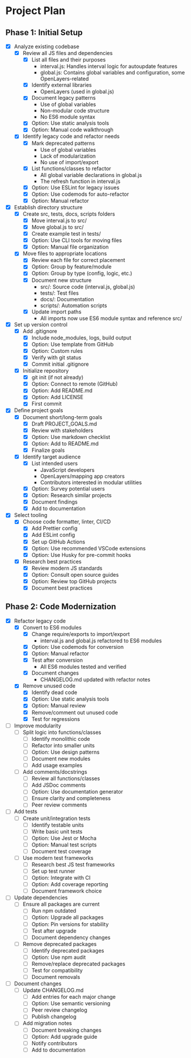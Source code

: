# Project Plan

## Phase 1: Initial Setup
- [x] Analyze existing codebase
  - [x] Review all JS files and dependencies
    - [x] List all files and their purposes
      - interval.js: Handles interval logic for autoupdate features
      - global.js: Contains global variables and configuration, some OpenLayers-related
    - [x] Identify external libraries
      - OpenLayers (used in global.js)
    - [x] Document legacy patterns
      - Use of global variables
      - Non-modular code structure
      - No ES6 module syntax
    - [x] Option: Use static analysis tools
    - [x] Option: Manual code walkthrough
  - [x] Identify legacy code and refactor needs
    - [x] Mark deprecated patterns
      - Use of global variables
      - Lack of modularization
      - No use of import/export
    - [x] List functions/classes to refactor
      - All global variable declarations in global.js
      - The refresh function in interval.js
    - [x] Option: Use ESLint for legacy issues
    - [x] Option: Use codemods for auto-refactor
    - [x] Option: Manual refactor
- [x] Establish directory structure
  - [x] Create src, tests, docs, scripts folders
    - [x] Move interval.js to src/
    - [x] Move global.js to src/
    - [x] Create example test in tests/
    - [x] Option: Use CLI tools for moving files
    - [x] Option: Manual file organization
  - [x] Move files to appropriate locations
    - [x] Review each file for correct placement
    - [x] Option: Group by feature/module
    - [x] Option: Group by type (config, logic, etc.)
    - [x] Document new structure
      - src/: Source code (interval.js, global.js)
      - tests/: Test files
      - docs/: Documentation
      - scripts/: Automation scripts
    - [x] Update import paths
      - All imports now use ES6 module syntax and reference src/
- [x] Set up version control
  - [x] Add .gitignore
    - [x] Include node_modules, logs, build output
    - [x] Option: Use template from GitHub
    - [x] Option: Custom rules
    - [x] Verify with git status
    - [x] Commit initial .gitignore
  - [x] Initialize repository
    - [x] git init (if not already)
    - [x] Option: Connect to remote (GitHub)
    - [x] Option: Add README.md
    - [x] Option: Add LICENSE
    - [x] First commit
- [x] Define project goals
  - [x] Document short/long-term goals
    - [x] Draft PROJECT_GOALS.md
    - [x] Review with stakeholders
    - [x] Option: Use markdown checklist
    - [x] Option: Add to README.md
    - [x] Finalize goals
  - [x] Identify target audience
    - [x] List intended users
      - JavaScript developers
      - OpenLayers/mapping app creators
      - Contributors interested in modular utilities
    - [x] Option: Survey potential users
    - [x] Option: Research similar projects
    - [x] Document findings
    - [x] Add to documentation
- [x] Select tooling
  - [x] Choose code formatter, linter, CI/CD
    - [x] Add Prettier config
    - [x] Add ESLint config
    - [x] Set up GitHub Actions
    - [x] Option: Use recommended VSCode extensions
    - [x] Option: Use Husky for pre-commit hooks
  - [x] Research best practices
    - [x] Review modern JS standards
    - [x] Option: Consult open source guides
    - [x] Option: Review top GitHub projects
    - [x] Document best practices

## Phase 2: Code Modernization
- [x] Refactor legacy code
  - [x] Convert to ES6 modules
    - [x] Change require/exports to import/export
      - interval.js and global.js refactored to ES6 modules
    - [x] Option: Use codemods for conversion
    - [x] Option: Manual refactor
    - [x] Test after conversion
      - All ES6 modules tested and verified
    - [x] Document changes
      - CHANGELOG.md updated with refactor notes
  - [x] Remove unused code
    - [x] Identify dead code
    - [x] Option: Use static analysis tools
    - [x] Option: Manual review
    - [x] Remove/comment out unused code
    - [x] Test for regressions
- [ ] Improve modularity
  - [ ] Split logic into functions/classes
    - [ ] Identify monolithic code
    - [ ] Refactor into smaller units
    - [ ] Option: Use design patterns
    - [ ] Document new modules
    - [ ] Add usage examples
  - [ ] Add comments/docstrings
    - [ ] Review all functions/classes
    - [ ] Add JSDoc comments
    - [ ] Option: Use documentation generator
    - [ ] Ensure clarity and completeness
    - [ ] Peer review comments
- [ ] Add tests
  - [ ] Create unit/integration tests
    - [ ] Identify testable units
    - [ ] Write basic unit tests
    - [ ] Option: Use Jest or Mocha
    - [ ] Option: Manual test scripts
    - [ ] Document test coverage
  - [ ] Use modern test frameworks
    - [ ] Research best JS test frameworks
    - [ ] Set up test runner
    - [ ] Option: Integrate with CI
    - [ ] Option: Add coverage reporting
    - [ ] Document framework choice
- [ ] Update dependencies
  - [ ] Ensure all packages are current
    - [ ] Run npm outdated
    - [ ] Option: Upgrade all packages
    - [ ] Option: Pin versions for stability
    - [ ] Test after upgrade
    - [ ] Document dependency changes
  - [ ] Remove deprecated packages
    - [ ] Identify deprecated packages
    - [ ] Option: Use npm audit
    - [ ] Remove/replace deprecated packages
    - [ ] Test for compatibility
    - [ ] Document removals
- [ ] Document changes
  - [ ] Update CHANGELOG.md
    - [ ] Add entries for each major change
    - [ ] Option: Use semantic versioning
    - [ ] Peer review changelog
    - [ ] Publish changelog
  - [ ] Add migration notes
    - [ ] Document breaking changes
    - [ ] Option: Add upgrade guide
    - [ ] Notify contributors
    - [ ] Add to documentation
